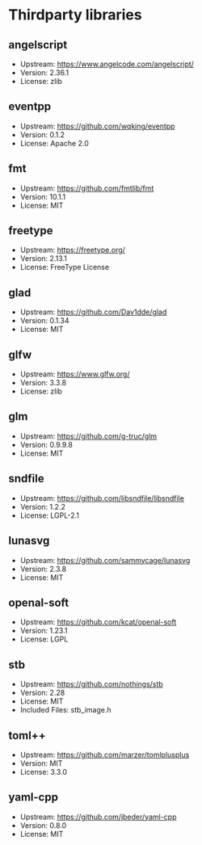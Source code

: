 # Thirdparty libraries

## angelscript
- Upstream: https://www.angelcode.com/angelscript/
- Version: 2.36.1
- License: zlib

## eventpp
- Upstream: https://github.com/wqking/eventpp
- Version: 0.1.2
- License: Apache 2.0

## fmt
- Upstream: https://github.com/fmtlib/fmt
- Version: 10.1.1
- License: MIT

## freetype
- Upstream: https://freetype.org/
- Version: 2.13.1
- License: FreeType License

## glad
- Upstream: https://github.com/Dav1dde/glad
- Version: 0.1.34
- License: MIT

## glfw
- Upstream: https://www.glfw.org/
- Version: 3.3.8
- License: zlib

## glm
- Upstream: https://github.com/g-truc/glm
- Version: 0.9.9.8
- License: MIT

## sndfile
- Upstream: https://github.com/libsndfile/libsndfile
- Version: 1.2.2
- License: LGPL-2.1

## lunasvg
- Upstream: https://github.com/sammycage/lunasvg
- Version: 2.3.8
- License: MIT

## openal-soft
- Upstream: https://github.com/kcat/openal-soft
- Version: 1.23.1
- License: LGPL

## stb
- Upstream: https://github.com/nothings/stb
- Version: 2.28
- License: MIT
- Included Files: stb_image.h

## toml++
- Upstream: https://github.com/marzer/tomlplusplus
- Version: MIT
- License: 3.3.0

## yaml-cpp
- Upstream: https://github.com/jbeder/yaml-cpp
- Version: 0.8.0
- License: MIT
